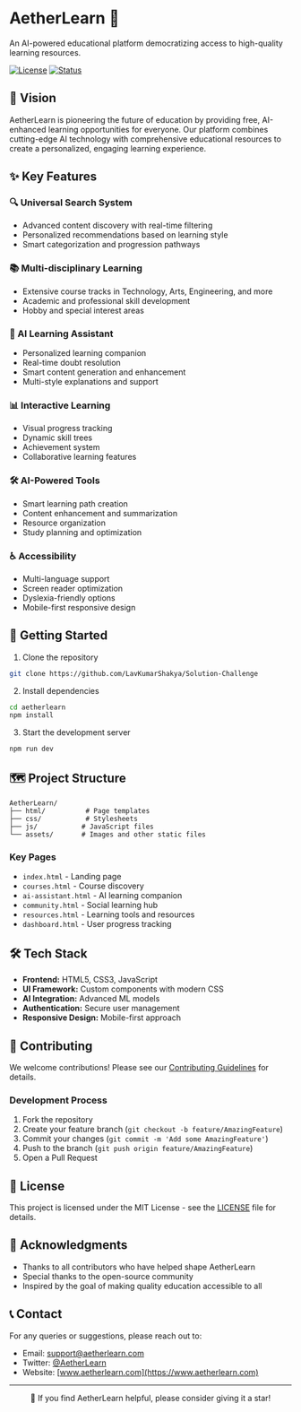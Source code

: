 # AetherLearn 🚀

An AI-powered educational platform democratizing access to high-quality learning resources.

[![License](https://img.shields.io/badge/license-MIT-blue.svg)](LICENSE)
[![Status](https://img.shields.io/badge/status-active-success.svg)]()

## 🎯 Vision

AetherLearn is pioneering the future of education by providing free, AI-enhanced learning opportunities for everyone. Our platform combines cutting-edge AI technology with comprehensive educational resources to create a personalized, engaging learning experience.

## ✨ Key Features

### 🔍 Universal Search System
- Advanced content discovery with real-time filtering
- Personalized recommendations based on learning style
- Smart categorization and progression pathways

### 📚 Multi-disciplinary Learning
- Extensive course tracks in Technology, Arts, Engineering, and more
- Academic and professional skill development
- Hobby and special interest areas

### 🤖 AI Learning Assistant
- Personalized learning companion
- Real-time doubt resolution
- Smart content generation and enhancement
- Multi-style explanations and support

### 📊 Interactive Learning
- Visual progress tracking
- Dynamic skill trees
- Achievement system
- Collaborative learning features

### 🛠 AI-Powered Tools
- Smart learning path creation
- Content enhancement and summarization
- Resource organization
- Study planning and optimization

### ♿ Accessibility
- Multi-language support
- Screen reader optimization
- Dyslexia-friendly options
- Mobile-first responsive design

## 🚀 Getting Started

1. Clone the repository
```bash
git clone https://github.com/LavKumarShakya/Solution-Challenge
```

2. Install dependencies
```bash
cd aetherlearn
npm install
```

3. Start the development server
```bash
npm run dev
```

## 🗺 Project Structure

```
AetherLearn/
├── html/          # Page templates
├── css/           # Stylesheets
├── js/           # JavaScript files
└── assets/       # Images and other static files
```

### Key Pages
- `index.html` - Landing page
- `courses.html` - Course discovery
- `ai-assistant.html` - AI learning companion
- `community.html` - Social learning hub
- `resources.html` - Learning tools and resources
- `dashboard.html` - User progress tracking

## 🛠 Tech Stack

- **Frontend:** HTML5, CSS3, JavaScript
- **UI Framework:** Custom components with modern CSS
- **AI Integration:** Advanced ML models
- **Authentication:** Secure user management
- **Responsive Design:** Mobile-first approach

## 🤝 Contributing

We welcome contributions! Please see our [Contributing Guidelines](CONTRIBUTING.md) for details.

### Development Process
1. Fork the repository
2. Create your feature branch (`git checkout -b feature/AmazingFeature`)
3. Commit your changes (`git commit -m 'Add some AmazingFeature'`)
4. Push to the branch (`git push origin feature/AmazingFeature`)
5. Open a Pull Request

## 📜 License

This project is licensed under the MIT License - see the [LICENSE](LICENSE) file for details.

## 🌟 Acknowledgments

- Thanks to all contributors who have helped shape AetherLearn
- Special thanks to the open-source community
- Inspired by the goal of making quality education accessible to all

## 📞 Contact

For any queries or suggestions, please reach out to:
- Email: support@aetherlearn.com
- Twitter: [@AetherLearn](https://twitter.com/AetherLearn)
- Website: [www.aetherlearn.com](https://www.aetherlearn.com)

---

<div align="center">
🌟 If you find AetherLearn helpful, please consider giving it a star!
</div>